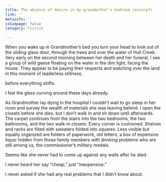 ```yaml
---
title: The absence of desire in my grandmother's bedroom (excerpt)
link: ''
metainfo: ''
isSubpage: false
category: Fiction

---
```

When you wake up in Grandmother’s bed you turn your head to look out of the sliding glass door, through the trees and over the water of Hull Creek. Very early on the second morning between her death and her funeral, I see a group of wild geese floating on the water in the dim light, facing the house. They appear to be paying their respects and watching over the land in this moment of leaderless stillness,

before everything shifts.

I feel the glass curving around these days already.

As Grandmother lay dying in the hospital I couldn’t wait to go sleep in her room and survey the wealth of materials she was leaving behind. I open the closets before she dies, but I don’t walk in and sit down until afterwards. The carpet continues from the stairs into the two bedrooms, the two bathrooms, and the two walk-in closets. Every corner is cushioned. Shelves and racks are filled with sweaters folded into squares. Less visible but equally organized are folders of paperwork, old letters, a box of expensive liquor hidden from those family members with drinking problems who are still among us, the commissioner’s military medals.

Seems like she never had to come up against any walls after he died.

I never heard her say “cheap,” just “inexpensive.”

I never asked if she had any real problems that I didn’t know about.
